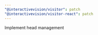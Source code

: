 ```yaml
---
"@interactivevision/visitor": patch
"@interactivevision/visitor-react": patch
---
```


Implement head management
